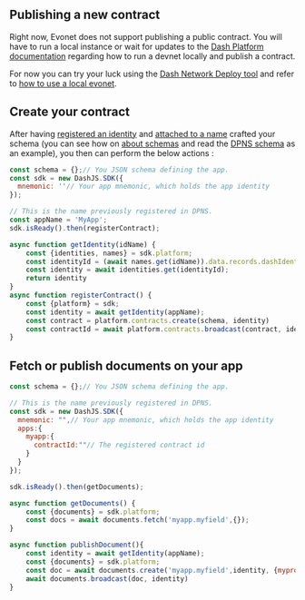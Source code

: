 ## Publishing a new contract

Right now, Evonet does not support publishing a public contract. You will have to run a local instance or wait for updates to the [Dash Platform documentation](https://dashplatform.readme.io/docs) regarding how to run a devnet locally and publish a contract.

For now you can try your luck using the [Dash Network Deploy tool](https://github.com/dashevo/dash-network-deploy) and refer to [how to use a local evonet](/examples/use-local-evonet.md).

## Create your contract 

After having [registered an identity](https://dashplatform.readme.io/docs/tutorial-register-an-identity) 
and [attached to a name](https://dashplatform.readme.io/docs/tutorial-register-a-name-for-an-identity) crafted your schema (you can see how on [about schemas](getting-started/about-schemas.md) and read the [DPNS schema](https://github.com/dashevo/dpns-contract/blob/v0.2-dev/src/schema/dpns-documents.json) as an example), you then can perform the below actions : 

```js
const schema = {};// You JSON schema defining the app.
const sdk = new DashJS.SDK({
  mnemonic: ''// Your app mnemonic, which holds the app identity
});

// This is the name previously registered in DPNS.
const appName = 'MyApp';
sdk.isReady().then(registerContract);

async function getIdentity(idName) {
    const {identities, names} = sdk.platform;
    const identityId = (await names.get(idName)).data.records.dashIdentity;
    const identity = await identities.get(identityId);
    return identity
}
async function registerContract() {
    const {platform} = sdk;
    const identity = await getIdentity(appName);
    const contract = platform.contracts.create(schema, identity)
    const contractId = await platform.contracts.broadcast(contract, identity);
}
```

## Fetch or publish documents on your app 

```js
const schema = {};// You JSON schema defining the app.

// This is the name previously registered in DPNS.
const sdk = new DashJS.SDK({
  mnemonic: "",// Your app mnemonic, which holds the app identity
  apps:{
    myapp:{
      contractId:""// The registered contract id    
    }
  }
});

sdk.isReady().then(getDocuments);

async function getDocuments() {
    const {documents} = sdk.platform;
    const docs = await documents.fetch('myapp.myfield',{});
}

async function publishDocument(){
    const identity = await getIdentity(appName);
    const {documents} = sdk.platform;
    const doc = await documents.create('myapp.myfield',identity, {myproperties:'my value'});
    await documents.broadcast(doc, identity)
}
```
